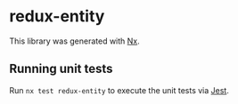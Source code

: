 # redux-entity

This library was generated with [Nx](https://nx.dev).

## Running unit tests

Run `nx test redux-entity` to execute the unit tests via [Jest](https://jestjs.io).

